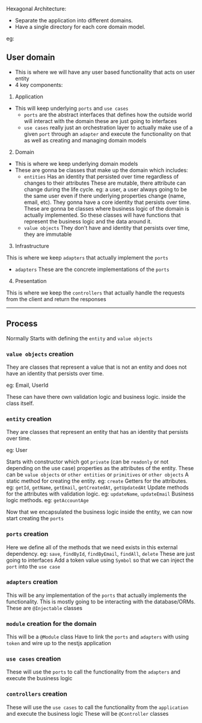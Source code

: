 Hexagonal Architecture:

- Separate the application into different domains.
- Have a single directory for each core domain model.

eg:

## User domain

- This is where we will have any user based functionality that acts on user entity
- 4 key components:

1. Application

- This will keep underlying `ports` and `use cases`
  - `ports`
    are the abstract interfaces that defines how the outside world will interact with the domain
    these are just going to interfaces
  - `use cases`
    really just an orchestration layer to actually make use of a given `port` through an `adapter` and execute the functionality on that as well as creating and managing domain models

2. Domain

- This is where we keep underlying domain models
- These are gonna be classes that make up the domain which includes:
  - `entities`
    Has an identity that persisted over time regardless of changes to their attributes
    These are mutable, there attribute can change during the life cycle. eg: a user, a user always going to be the same user even if there underlying properties change (name, email, etc). They gonna have a core identity that persists over time.
    These are gonna be classes where business logic of the domain is actually implemented. So these classes will have functions that represent the business logic and the data around it.
  - `value objects`
    They don't have and identity that persists over time, they are immutable

3. Infrastructure

This is where we keep `adapters` that actually implement the `ports`

- `adapters`
  These are the concrete implementations of the `ports`

4. Presentation

This is where we keep the `controllers` that actually handle the requests from the client and return the responses

---

## Process

Normally Starts with defining the `entity` and `value objects`

### `value objects` creation

They are classes that represent a value that is not an entity and does not have an identity that persists over time.

eg: Email, UserId

These can have there own validation logic and business logic. inside the class itself.

### `entity` creation

They are classes that represent an entity that has an identity that persists over time.

eg: User

Starts with constructor which got `private` (can be `readonly` or not depending on the use case) properties as the attributes of the entity.
These can be `value objects` or `other entities` or `primitives` or `other objects`
A static method for creating the entity. eg: `create`
Getters for the attributes. eg: `getId`, `getName`, `getEmail`, `getCreatedAt`, `getUpdatedAt`
Update methods for the attributes with validation logic. eg: `updateName`, `updateEmail`
Business logic methods. eg: `getAccountAge`

Now that we encapsulated the business logic inside the entity, we can now start creating the `ports`

### `ports` creation

Here we define all of the methods that we need exists in this external dependency. eg: `save`, `findById`, `findByEmail`, `findAll`, `delete`
These are just going to interfaces
Add a token value using `Symbol` so that we can inject the `port` into the `use case`

### `adapters` creation

This will be any implementation of the `ports` that actually implements the functionality. This is mostly going to be interacting with the database/ORMs.
These are `@Injectable` classes

### `module` creation for the domain

This will be a `@Module` class
Have to link the `ports` and `adapters` with using `token` and wire up to the nestjs application

### `use cases` creation

These will use the `ports` to call the functionality from the `adapters` and execute the business logic

### `controllers` creation

These will use the `use cases` to call the functionality from the `application` and execute the business logic
These will be `@Controller` classes

